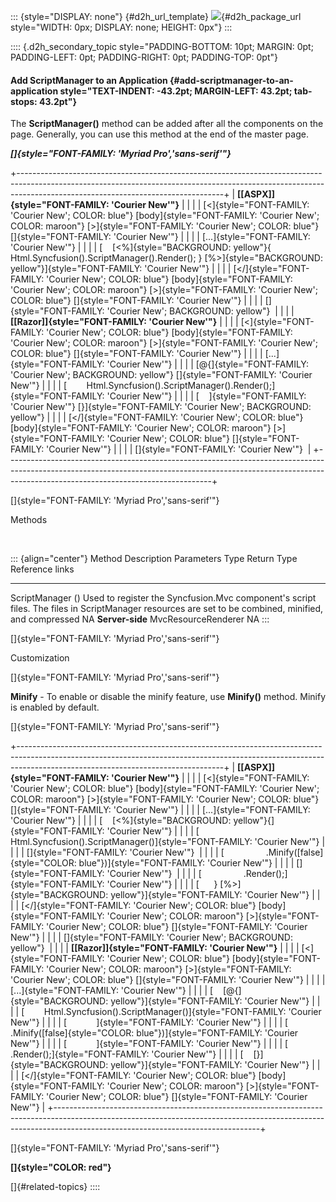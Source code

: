 ::: {style="DISPLAY: none"}
[](ms-xhelp:///?Id=d2h_url_template){#d2h_url_template} ![](!package_url!){#d2h_package_url style="WIDTH: 0px; DISPLAY: none; HEIGHT: 0px"}
:::

:::: {.d2h_secondary_topic style="PADDING-BOTTOM: 10pt; MARGIN: 0pt; PADDING-LEFT: 0pt; PADDING-RIGHT: 0pt; PADDING-TOP: 0pt"}
#### Add ScriptManager to an Application {#add-scriptmanager-to-an-application style="TEXT-INDENT: -43.2pt; MARGIN-LEFT: 43.2pt; tab-stops: 43.2pt"}

The **ScriptManager()** method can be added after all the components on the page. Generally, you can use this method at the end of the master page.

***[]{style="FONT-FAMILY: 'Myriad Pro','sans-serif'"}***  

+---------------------------------------------------------------------------------------------------------------------------------------------------------------------------------------------------------------+
| **[\[ASPX\]]{style="FONT-FAMILY: 'Courier New'"}**                                                                                                                                                            |
|                                                                                                                                                                                                               |
| [\<]{style="FONT-FAMILY: 'Courier New'; COLOR: blue"} [body]{style="FONT-FAMILY: 'Courier New'; COLOR: maroon"} [\>]{style="FONT-FAMILY: 'Courier New'; COLOR: blue"} []{style="FONT-FAMILY: 'Courier New'"}  |
|                                                                                                                                                                                                               |
| [...]{style="FONT-FAMILY: 'Courier New'"}                                                                                                                                                                     |
|                                                                                                                                                                                                               |
| [    [\<%]{style="BACKGROUND: yellow"}{ Html.Syncfusion().ScriptManager().Render(); } [%\>]{style="BACKGROUND: yellow"}]{style="FONT-FAMILY: 'Courier New'"}                                                  |
|                                                                                                                                                                                                               |
| [\</]{style="FONT-FAMILY: 'Courier New'; COLOR: blue"} [body]{style="FONT-FAMILY: 'Courier New'; COLOR: maroon"} [\>]{style="FONT-FAMILY: 'Courier New'; COLOR: blue"} []{style="FONT-FAMILY: 'Courier New'"} |
|                                                                                                                                                                                                               |
| []{style="FONT-FAMILY: 'Courier New'; BACKGROUND: yellow"}                                                                                                                                                    |
|                                                                                                                                                                                                               |
| **[\[Razor\]]{style="FONT-FAMILY: 'Courier New'"}**                                                                                                                                                           |
|                                                                                                                                                                                                               |
| [\<]{style="FONT-FAMILY: 'Courier New'; COLOR: blue"} [body]{style="FONT-FAMILY: 'Courier New'; COLOR: maroon"} [\>]{style="FONT-FAMILY: 'Courier New'; COLOR: blue"} []{style="FONT-FAMILY: 'Courier New'"}  |
|                                                                                                                                                                                                               |
| [...]{style="FONT-FAMILY: 'Courier New'"}                                                                                                                                                                     |
|                                                                                                                                                                                                               |
| [\@{]{style="FONT-FAMILY: 'Courier New'; BACKGROUND: yellow"} []{style="FONT-FAMILY: 'Courier New'"}                                                                                                          |
|                                                                                                                                                                                                               |
| [        Html.Syncfusion().ScriptManager().Render();]{style="FONT-FAMILY: 'Courier New'"}                                                                                                                     |
|                                                                                                                                                                                                               |
| [    ]{style="FONT-FAMILY: 'Courier New'"} [}]{style="FONT-FAMILY: 'Courier New'; BACKGROUND: yellow"}                                                                                                        |
|                                                                                                                                                                                                               |
| [\</]{style="FONT-FAMILY: 'Courier New'; COLOR: blue"} [body]{style="FONT-FAMILY: 'Courier New'; COLOR: maroon"} [\>]{style="FONT-FAMILY: 'Courier New'; COLOR: blue"} []{style="FONT-FAMILY: 'Courier New'"} |
|                                                                                                                                                                                                               |
| []{style="FONT-FAMILY: 'Courier New'"}                                                                                                                                                                        |
+---------------------------------------------------------------------------------------------------------------------------------------------------------------------------------------------------------------+

[]{style="FONT-FAMILY: 'Myriad Pro','sans-serif'"} 

Methods

 

::: {align="center"}
  Method             Description                                                                                                                                           Parameters   Type              Return Type           Reference links
  ------------------ ----------------------------------------------------------------------------------------------------------------------------------------------------- ------------ ----------------- --------------------- -----------------
  ScriptManager ()   Used to register the Syncfusion.Mvc component's script files. The files in ScriptManager resources are set to be combined, minified, and compressed   NA           **Server-side**   MvcResourceRenderer   NA
:::

[]{style="FONT-FAMILY: 'Myriad Pro','sans-serif'"} 

Customization

[]{style="FONT-FAMILY: 'Myriad Pro','sans-serif'"} 

**Minify** - To enable or disable the minify feature, use **Minify()** method. Minify is enabled by default.

[]{style="FONT-FAMILY: 'Myriad Pro','sans-serif'"} 

+---------------------------------------------------------------------------------------------------------------------------------------------------------------------------------------------------------------+
| **[\[ASPX\]]{style="FONT-FAMILY: 'Courier New'"}**                                                                                                                                                            |
|                                                                                                                                                                                                               |
| [\<]{style="FONT-FAMILY: 'Courier New'; COLOR: blue"} [body]{style="FONT-FAMILY: 'Courier New'; COLOR: maroon"} [\>]{style="FONT-FAMILY: 'Courier New'; COLOR: blue"} []{style="FONT-FAMILY: 'Courier New'"}  |
|                                                                                                                                                                                                               |
| [...]{style="FONT-FAMILY: 'Courier New'"}                                                                                                                                                                     |
|                                                                                                                                                                                                               |
| [    [\<%]{style="BACKGROUND: yellow"}{]{style="FONT-FAMILY: 'Courier New'"}                                                                                                                                  |
|                                                                                                                                                                                                               |
| [          Html.Syncfusion().ScriptManager()]{style="FONT-FAMILY: 'Courier New'"}                                                                                                                             |
|                                                                                                                                                                                                               |
| []{style="FONT-FAMILY: 'Courier New'"}                                                                                                                                                                        |
|                                                                                                                                                                                                               |
| [                 .Minify([false]{style="COLOR: blue"})]{style="FONT-FAMILY: 'Courier New'"}                                                                                                                  |
|                                                                                                                                                                                                               |
| []{style="FONT-FAMILY: 'Courier New'"}                                                                                                                                                                        |
|                                                                                                                                                                                                               |
| [                 .Render();]{style="FONT-FAMILY: 'Courier New'"}                                                                                                                                             |
|                                                                                                                                                                                                               |
| [      } [%\>]{style="BACKGROUND: yellow"}]{style="FONT-FAMILY: 'Courier New'"}                                                                                                                               |
|                                                                                                                                                                                                               |
| [\</]{style="FONT-FAMILY: 'Courier New'; COLOR: blue"} [body]{style="FONT-FAMILY: 'Courier New'; COLOR: maroon"} [\>]{style="FONT-FAMILY: 'Courier New'; COLOR: blue"} []{style="FONT-FAMILY: 'Courier New'"} |
|                                                                                                                                                                                                               |
| []{style="FONT-FAMILY: 'Courier New'; BACKGROUND: yellow"}                                                                                                                                                    |
|                                                                                                                                                                                                               |
| **[\[Razor\]]{style="FONT-FAMILY: 'Courier New'"}**                                                                                                                                                           |
|                                                                                                                                                                                                               |
| [\<]{style="FONT-FAMILY: 'Courier New'; COLOR: blue"} [body]{style="FONT-FAMILY: 'Courier New'; COLOR: maroon"} [\>]{style="FONT-FAMILY: 'Courier New'; COLOR: blue"} []{style="FONT-FAMILY: 'Courier New'"}  |
|                                                                                                                                                                                                               |
| [...]{style="FONT-FAMILY: 'Courier New'"}                                                                                                                                                                     |
|                                                                                                                                                                                                               |
| [    [\@{]{style="BACKGROUND: yellow"}]{style="FONT-FAMILY: 'Courier New'"}                                                                                                                                   |
|                                                                                                                                                                                                               |
| [        Html.Syncfusion().ScriptManager()]{style="FONT-FAMILY: 'Courier New'"}                                                                                                                               |
|                                                                                                                                                                                                               |
| [            ]{style="FONT-FAMILY: 'Courier New'"}                                                                                                                                                            |
|                                                                                                                                                                                                               |
| [            .Minify([false]{style="COLOR: blue"})]{style="FONT-FAMILY: 'Courier New'"}                                                                                                                       |
|                                                                                                                                                                                                               |
| [            ]{style="FONT-FAMILY: 'Courier New'"}                                                                                                                                                            |
|                                                                                                                                                                                                               |
| [            .Render();]{style="FONT-FAMILY: 'Courier New'"}                                                                                                                                                  |
|                                                                                                                                                                                                               |
| [    [}]{style="BACKGROUND: yellow"}]{style="FONT-FAMILY: 'Courier New'"}                                                                                                                                     |
|                                                                                                                                                                                                               |
| [\</]{style="FONT-FAMILY: 'Courier New'; COLOR: blue"} [body]{style="FONT-FAMILY: 'Courier New'; COLOR: maroon"} [\>]{style="FONT-FAMILY: 'Courier New'; COLOR: blue"} []{style="FONT-FAMILY: 'Courier New'"} |
+---------------------------------------------------------------------------------------------------------------------------------------------------------------------------------------------------------------+

[]{style="FONT-FAMILY: 'Myriad Pro','sans-serif'"} 

**[]{style="COLOR: red"}**  

[]{#related-topics}
::::
